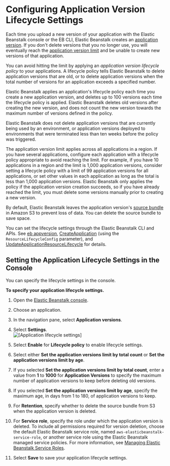# Configuring Application Version Lifecycle Settings<a name="applications-lifecycle"></a>

Each time you upload a new version of your application with the Elastic Beanstalk console or the EB CLI, Elastic Beanstalk creates an [application version](applications-versions.md)\. If you don't delete versions that you no longer use, you will eventually reach the [application version limit](https://docs.aws.amazon.com/general/latest/gr/aws_service_limits.html#limits_elastic_beanstalk) and be unable to create new versions of that application\.

You can avoid hitting the limit by applying an *application version lifecycle policy* to your applications\. A lifecycle policy tells Elastic Beanstalk to delete application versions that are old, or to delete application versions when the total number of versions for an application exceeds a specified number\.

Elastic Beanstalk applies an application's lifecycle policy each time you create a new application version, and deletes up to 100 versions each time the lifecycle policy is applied\. Elastic Beanstalk deletes old versions after creating the new version, and does not count the new version towards the maximum number of versions defined in the policy\.

Elastic Beanstalk does not delete application versions that are currently being used by an environment, or application versions deployed to environments that were terminated less than ten weeks before the policy was triggered\.

The application version limit applies across all applications in a region\. If you have several applications, configure each application with a lifecycle policy appropriate to avoid reaching the limit\. For example, if you have 10 applications in a region and the limit is 1,000 application versions, consider setting a lifecycle policy with a limit of 99 application versions for all applications, or set other values in each application as long as the total is less than 1,000 application versions\. Elastic Beanstalk only applies the policy if the application version creation succeeds, so if you have already reached the limit, you must delete some versions manually prior to creating a new version\.

By default, Elastic Beanstalk leaves the application version's [source bundle](applications-sourcebundle.md) in Amazon S3 to prevent loss of data\. You can delete the source bundle to save space\.

You can set the lifecycle settings through the Elastic Beanstalk CLI and APIs\. See [eb appversion](eb3-appversion.md), [CreateApplication](https://docs.aws.amazon.com/elasticbeanstalk/latest/api/API_CreateApplication.html) \(using the `ResourceLifecycleConfig` parameter\), and [UpdateApplicationResourceLifecycle](https://docs.aws.amazon.com/elasticbeanstalk/latest/api/API_UpdateApplicationResourceLifecycle.html) for details\.

## Setting the Application Lifecycle Settings in the Console<a name="applications-lifecycle-console"></a>

You can specify the lifecycle settings in the console\.

**To specify your application lifecycle settings\.**

1. Open the [Elastic Beanstalk console](https://console.aws.amazon.com/elasticbeanstalk)\.

1. Choose an application\.

1. In the navigation pane, select **Application versions**\.

1. Select **Settings**\.  
![\[Application lifecycle settings\]](http://docs.aws.amazon.com/elasticbeanstalk/latest/dg/images/app-version-lifecycle.png)

1. Select **Enable** for **Lifecycle policy** to enable lifecycle settings\.

1. Select either **Set the application versions limit by total count** or **Set the application versions limit by age**\.

1. If you selected **Set the application versions limit by total count**, enter a value from **1** to **1000** for **Application Versions** to specify the maximum number of application versions to keep before deleting old versions\.

1. If you selected **Set the application versions limit by age**, specify the maximum age, in days from 1 to 180, of application versions to keep\.

1. For **Retention**, specify whether to delete the source bundle from S3 when the application version is deleted\.

1. For **Service role**, specify the role under which the application version is deleted\. To include all permissions required for version deletion, choose the default Elastic Beanstalk service role, named `aws-elasticbeanstalk-service-role`, or another service role using the Elastic Beanstalk managed service policies\. For more information, see [Managing Elastic Beanstalk Service Roles](iam-servicerole.md)\.

1. Select **Save** to save your application lifecycle settings\.